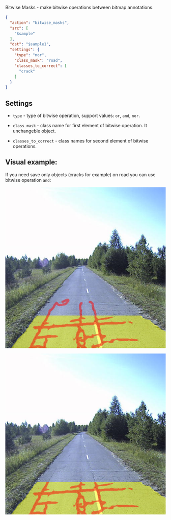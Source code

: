 
Bitwise Masks - make bitwise operations between bitmap annotations.

```json
{
  "action": "bitwise_masks",
  "src": [
    "$sample"
  ],
  "dst": "$sample1",
  "settings": {
    "type": "nor",
    "class_mask": "road",
    "classes_to_correct": [
      "crack"
    ]
  }
}
```

## Settings

- `type`  - type of bitwise operation, support values: `or`, `and`, `nor`. 

- `class_mask` - class name for first element of bitwise operation. It unchangeble object.

- `classes_to_correct` - class names for second element of bitwise operations.


## Visual example:
If you need save only objects (cracks for example) on road you can use bitwise operation `and`:

![](../../assets/legacy/all_images/bitwise_before.png)

![](../../assets/legacy/all_images/bitwise_after.png)


